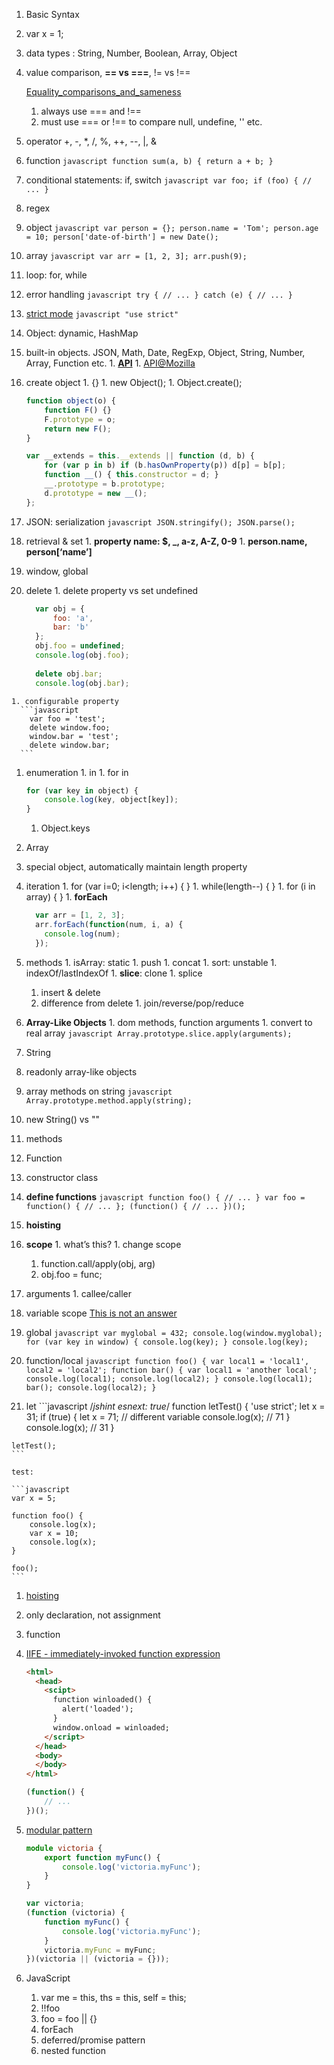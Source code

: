 1. Basic Syntax
  1. var x = 1;
  1. data types : String, Number, Boolean, Array, Object
  1. value comparison, **== vs ===**, != vs !==
  
      [Equality_comparisons_and_sameness](https://developer.mozilla.org/en-US/docs/Web/JavaScript/Equality_comparisons_and_sameness)
      1. always use === and !==
      1. must use === or !== to compare null, undefine, '' etc.
  
  1. operator +, -, *, /, %, ++, --, |, &
  1. function
    ```javascript
    function sum(a, b) {
      return a + b;
    }
    ```

  1. conditional statements: if, switch
    ```javascript
    var foo;
    if (foo) {
        // ...
    }
    ```

  1. regex
  1. object
    ```javascript
      var person = {};
      person.name = 'Tom';
      person.age = 10;
      person['date-of-birth'] = new Date();
    ```

  1. array
    ```javascript
      var arr = [1, 2, 3];
      arr.push(9);
    ```

  1. loop: for, while
  1. error handling
    ```javascript
      try {
        // ...
      } catch (e) {
        // ...
      }
    ```
  
  1. [strict mode](https://developer.mozilla.org/en-US/docs/Web/JavaScript/Reference/Strict_mode)
    ```javascript
      "use strict"
    ```

1. Object: dynamic, HashMap
  1. built-in objects. JSON, Math, Date, RegExp, Object, String, Number, Array, Function etc.
    1. **[API](http://docs.sencha.com/extjs/4.2.2/#!/api)**
    1. [API@Mozilla](https://developer.mozilla.org/en-US/docs/Web/JavaScript/Reference/Global_Objects)
  1. create object
    1. {}
    1. new Object();
    1. Object.create();
      ```javascript          
      function object(o) {
          function F() {}
          F.prototype = o;
          return new F();
      }
      
      var __extends = this.__extends || function (d, b) {
          for (var p in b) if (b.hasOwnProperty(p)) d[p] = b[p];
          function __() { this.constructor = d; }
          __.prototype = b.prototype;
          d.prototype = new __();
      };
      ```

  1. JSON: serialization
    ```javascript
      JSON.stringify();
      JSON.parse();
    ```

  1. retrieval & set
    1. **property name: $, _, a-z, A-Z, 0-9**
    1. **person.name, person[‘name’]**
  1. window, global
  1. delete
    1. delete property vs set undefined
      ```javascript
        var obj = {
            foo: 'a',
            bar: 'b'
        };
        obj.foo = undefined;
        console.log(obj.foo);
        
        delete obj.bar;
        console.log(obj.bar);
      ```

    1. configurable property
      ```javascript
        var foo = 'test';
        delete window.foo;
        window.bar = 'test';
        delete window.bar;
      ```

  1. enumeration
    1. in
    1. for in
      ```javascript  
      for (var key in object) {
          console.log(key, object[key]);
      }
      ```

      1. Object.keys

1. Array
  1. special object, automatically maintain length property
  1. iteration
    1. for (var i=0; i<length; i++) { }
    1. while(length--) { }
    1. for (i in array) { }
    1. **forEach**
      
      ```javascript
        var arr = [1, 2, 3];
        arr.forEach(function(num, i, a) {
          console.log(num);
        });
      ```

  1. methods
    1. isArray: static
    1. push
    1. concat
    1. sort: unstable
    1. indexOf/lastIndexOf
    1. **slice**: clone
    1. splice
      1. insert & delete
      1. difference from delete
    1. join/reverse/pop/reduce
  1. **Array-Like Objects**
    1. dom methods, function arguments
    1. convert to real array
    ```javascript
      Array.prototype.slice.apply(arguments);
    ```

1. String
  1. readonly array-like objects
  1. array methods on string
    ```javascript
      Array.prototype.method.apply(string);
    ```
  
  1. new String() vs ""
  1. methods
1. Function
  1. constructor class
  1. **define functions**
    ```javascript
    function foo() {
        // ...
    }
    var foo = function() {
        // ...
    };
    (function() {
        // ...
    })();
    ```
                
  1. **hoisting**
  1. **scope**
    1. what’s this?
    1. change scope
      1. function.call/apply(obj, arg)
      1. obj.foo = func;
  1. arguments
    1. callee/caller


1. variable scope [This is not an answer](http://stackoverflow.com/questions/500431/what-is-the-scope-of-variables-in-javascript)
  1. global
    ```javascript
    var myglobal = 432;
    console.log(window.myglobal);
    for (var key in window) {
        console.log(key);
    }
    console.log(key);
    ```

  1. function/local
    ```javascript
    function foo() {
        var local1 = 'local1',
            local2 = 'local2';
        function bar() {
            var local1 = 'another local';
            console.log(local1);
            console.log(local2);
        }
        console.log(local1);
        bar();
        console.log(local2);
    }
    ```

  1. let
    ```javascript
    /*jshint esnext: true*/
    function letTest() {
        'use strict';
        let x = 31;
        if (true) {
          let x = 71;  // different variable
          console.log(x);  // 71
        }
        console.log(x);  // 31
    }

    letTest();
    ```
      
    test:
    
    ```javascript
    var x = 5;

    function foo() {
        console.log(x);
        var x = 10;
        console.log(x); 
    }
    
    foo();
    ```

1. [hoisting](https://developer.mozilla.org/en-US/docs/Web/JavaScript/Reference/Statements/var)
  1. only declaration, not assignment
  1. function
1. [IIFE - immediately-invoked function expression](http://benalman.com/news/2010/11/immediately-invoked-function-expression/#iife)
    
    ```html
    <html>
      <head>
        <scipt>
          function winloaded() {
            alert('loaded');
          }
          window.onload = winloaded;
        </script>
      </head>
      <body>
      </body>
    </html>
    ```
    
    ```javascript
    (function() {
        // ...
    })();
    ```

1. [modular pattern](http://www.adequatelygood.com/JavaScript-Module-Pattern-In-Depth.html)
    
    ```typescript
    module victoria {
        export function myFunc() {
            console.log('victoria.myFunc');
        }
    }
    ```
    
    ```javascript
    var victoria;
    (function (victoria) {
        function myFunc() {
            console.log('victoria.myFunc');
        }
        victoria.myFunc = myFunc;
    })(victoria || (victoria = {}));
    ```

1. JavaScript
    1. var me = this, ths = this, self = this;
    1. !!foo
    1. foo = foo || {}
    1. forEach
    1. deferred/promise pattern
    1. nested function
